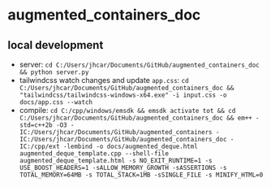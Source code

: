# augmented_containers_doc

## local development

- server: `cd C:/Users/jhcar/Documents/GitHub/augmented_containers_doc && python server.py`
- tailwindcss watch changes and update `app.css`: `cd C:/Users/jhcar/Documents/GitHub/augmented_containers_doc && "tailwindcss/tailwindcss-windows-x64.exe" -i input.css -o docs/app.css --watch`
- compile: `cd C:/cpp/windows/emsdk && emsdk activate tot && cd C:/Users/jhcar/Documents/GitHub/augmented_containers_doc && em++ -std=c++2b -O3 -IC:/Users/jhcar/Documents/GitHub/augmented_containers -IC:/Users/jhcar/Documents/GitHub/augmented_containers_doc -IC:/cpp/ext -lembind -o docs/augmented_deque.html augmented_deque_template.cpp --shell-file augmented_deque_template.html -s NO_EXIT_RUNTIME=1 -s USE_BOOST_HEADERS=1 -sALLOW_MEMORY_GROWTH -sASSERTIONS -s TOTAL_MEMORY=64MB -s TOTAL_STACK=1MB -sSINGLE_FILE -s MINIFY_HTML=0`
